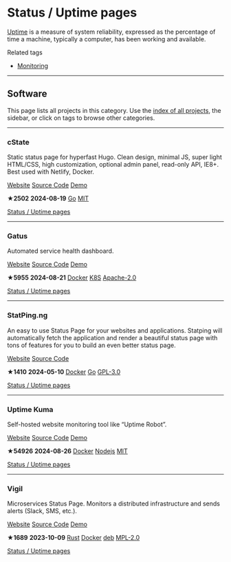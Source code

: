 # Status / Uptime pages

[Uptime](https://en.wikipedia.org/wiki/Uptime) is a measure of system reliability, expressed as the percentage of time a machine, typically a computer, has been working and available.

Related tags

* [Monitoring](https://awesome-selfhosted.net/tags/monitoring.html)

---

## Software

This page lists all projects in this category. Use the [index of all projects](https://awesome-selfhosted.net/index.html), the sidebar, or click on  tags to browse other categories.

---

### cState

Static status page for hyperfast Hugo. Clean design, minimal JS, super light HTML/CSS, high customization, optional admin panel, read-only API, IE8+. Best used with Netlify, Docker.

[ Website](https://cstate.netlify.app/) [ Source Code](https://github.com/cstate/cstate) [ Demo](https://cstate.mnts.lt/)

**★2502**  **2024-08-19** [ Go](https://awesome-selfhosted.net/platforms/go.html) [ MIT](https://awesome-selfhosted.net/index.html#list-of-licenses)

[ Status / Uptime pages](https://awesome-selfhosted.net/tags/status--uptime-pages.html)

---

### Gatus

Automated service health dashboard.

[ Website](https://github.com/TwiN/gatus) [ Source Code](https://github.com/TwiN/gatus) [ Demo](https://status.twin.sh/)

**★5955**  **2024-08-21** [ Docker](https://awesome-selfhosted.net/platforms/docker.html) [ K8S](https://awesome-selfhosted.net/platforms/k8s.html) [ Apache-2.0](https://awesome-selfhosted.net/index.html#list-of-licenses)

[ Status / Uptime pages](https://awesome-selfhosted.net/tags/status--uptime-pages.html)

---

### StatPing.ng

An easy to use Status Page for your websites and applications. Statping will automatically fetch the application and render a beautiful status page with tons of features for you to build an even better status page.

[ Website](https://statping-ng.github.io/) [ Source Code](https://github.com/statping-ng/statping-ng)

**★1410**  **2024-05-10** [ Docker](https://awesome-selfhosted.net/platforms/docker.html) [ Go](https://awesome-selfhosted.net/platforms/go.html) [ GPL-3.0](https://awesome-selfhosted.net/index.html#list-of-licenses)

[ Status / Uptime pages](https://awesome-selfhosted.net/tags/status--uptime-pages.html)

---

### Uptime Kuma

Self-hosted website monitoring tool like “Uptime Robot”.

[ Website](https://github.com/louislam/uptime-kuma) [ Source Code](https://github.com/louislam/uptime-kuma) [ Demo](https://demo.kuma.pet/)

**★54926**  **2024-08-26** [ Docker](https://awesome-selfhosted.net/platforms/docker.html) [ Nodejs](https://awesome-selfhosted.net/platforms/nodejs.html) [ MIT](https://awesome-selfhosted.net/index.html#list-of-licenses)

[ Status / Uptime pages](https://awesome-selfhosted.net/tags/status--uptime-pages.html)

---

### Vigil

Microservices Status Page. Monitors a distributed infrastructure and sends alerts (Slack, SMS, etc.).

[ Website](https://crates.io/crates/vigil-server) [ Source Code](https://github.com/valeriansaliou/vigil) [ Demo](https://status.crisp.chat/)

**★1689**  **2023-10-09** [ Rust](https://awesome-selfhosted.net/platforms/rust.html) [ Docker](https://awesome-selfhosted.net/platforms/docker.html) [ deb](https://awesome-selfhosted.net/platforms/deb.html) [ MPL-2.0](https://awesome-selfhosted.net/index.html#list-of-licenses)

[ Status / Uptime pages](https://awesome-selfhosted.net/tags/status--uptime-pages.html)
